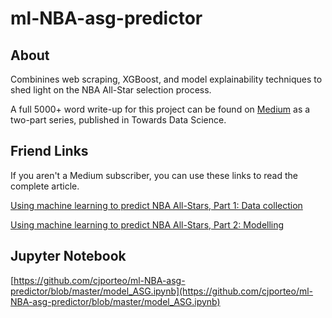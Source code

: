 # ml-NBA-asg-predictor

## About

Combinines web scraping, XGBoost, and model explainability techniques to shed light on the NBA All-Star selection process.

A full 5000+ word write-up for this project can be found on [Medium](https://medium.com/@cjporteo) as a two-part series, published in Towards Data Science. 

## Friend Links

If you aren't a Medium subscriber, you can use these links to read the complete article.

[Using machine learning to predict NBA All-Stars, Part 1: Data collection](put.the.right.link.here)


[Using machine learning to predict NBA All-Stars, Part 2: Modelling](put.the.right.link.here)

## Jupyter Notebook

[https://github.com/cjporteo/ml-NBA-asg-predictor/blob/master/model_ASG.ipynb](https://github.com/cjporteo/ml-NBA-asg-predictor/blob/master/model_ASG.ipynb)
